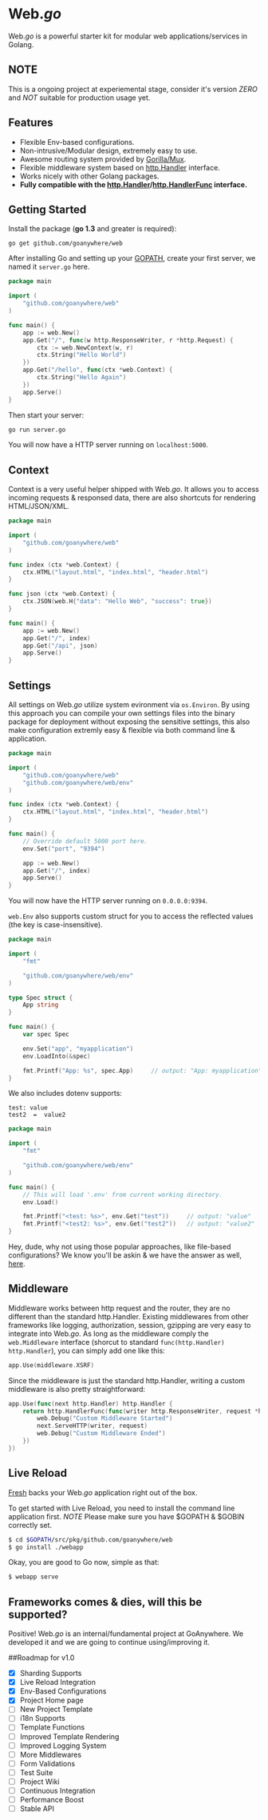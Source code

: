 Web.*go*
======

Web.*go* is a powerful starter kit for modular web applications/services in Golang.


## NOTE

This is a ongoing project at experiemental stage, consider it's version *ZERO* and *NOT* suitable for production usage yet.


## Features
* Flexible Env-based configurations.
* Non-intrusive/Modular design, extremely easy to use.
* Awesome routing system provided by [Gorilla/Mux](http://www.gorillatoolkit.org/pkg/mux).
* Flexible middleware system based on [http.Handler](http://godoc.org/net/http#Handler) interface.
* Works nicely with other Golang packages.
* **Fully compatible with the [http.Handler](http://godoc.org/net/http#Handler)/[http.HandlerFunc](http://godoc.org/net/http#HandlerFunc) interface.**


## Getting Started

Install the package (**go 1.3** and greater is required):

~~~
go get github.com/goanywhere/web
~~~


After installing Go and setting up your [GOPATH](http://golang.org/doc/code.html#GOPATH), create your first server, we named it `server.go` here.

``` go
package main

import (
    "github.com/goanywhere/web"
)

func main() {
    app := web.New()
    app.Get("/", func(w http.ResponseWriter, r *http.Request) {
        ctx := web.NewContext(w, r)
        ctx.String("Hello World")
    })
    app.Get("/hello", func(ctx *web.Context) {
        ctx.String("Hello Again")
    })
    app.Serve()
}
```

Then start your server:
``` sh
go run server.go
```

You will now have a HTTP server running on `localhost:5000`.


## Context

Context is a very useful helper shipped with Web.*go*. It allows you to access incoming requests & responsed data, there are also shortcuts for rendering HTML/JSON/XML.


``` go
package main

import (
    "github.com/goanywhere/web"
)

func index (ctx *web.Context) {
    ctx.HTML("layout.html", "index.html", "header.html")
}

func json (ctx *web.Context) {
    ctx.JSON(web.H{"data": "Hello Web", "success": true})
}

func main() {
    app := web.New()
    app.Get("/", index)
    app.Get("/api", json)
    app.Serve()
}
```


## Settings

All settings on Web.*go* utilize system evironment via `os.Environ`. By using this approach you can compile your own settings files into the binary package for deployment without exposing the sensitive settings, this also make configuration extremly easy & flexible via both command line & application.

``` go
package main

import (
    "github.com/goanywhere/web"
    "github.com/goanywhere/web/env"
)

func index (ctx *web.Context) {
    ctx.HTML("layout.html", "index.html", "header.html")
}

func main() {
    // Override default 5000 port here.
    env.Set("port", "9394")

    app := web.New()
    app.Get("/", index)
    app.Serve()
}
```

You will now have the HTTP server running on `0.0.0.0:9394`.

`web.Env` also supports custom struct for you to access the reflected values (the key is case-insensitive).

``` go
package main

import (
    "fmt"

    "github.com/goanywhere/web/env"
)

type Spec struct {
    App string
}

func main() {
    var spec Spec

    env.Set("app", "myapplication")
    env.LoadInto(&spec)

    fmt.Printf("App: %s", spec.App)     // output: "App: myapplication"
}
```

We also includes dotenv supports:

``` text
test: value
test2  =  value2
```

``` go
package main

import (
    "fmt"

    "github.com/goanywhere/web/env"
)

func main() {
    // This will load '.env' from current working directory.
    env.Load()

    fmt.Printf("<test: %s>", env.Get("test"))     // output: "value"
    fmt.Printf("<test2: %s>", env.Get("test2"))   // output: "value2"
}
```


Hey, dude, why not using those popular approaches, like file-based configurations? We know you'll be askin & we have the answer as well, [here](//12factor.net/config).


## Middleware

Middleware works between http request and the router, they are no different than the standard http.Handler. Existing middlewares from other frameworks like logging, authorization, session, gzipping are very easy to integrate into Web.*go*. As long as the middleware comply the `web.Middleware` interface (shorcut to standard `func(http.Handler) http.Handler`), you can simply add one like this:

``` go
app.Use(middleware.XSRF)
```


Since the middleware is just the standard http.Handler, writing a custom middleware is also pretty straightforward:

``` go
app.Use(func(next http.Handler) http.Handler {
    return http.HandlerFunc(func(writer http.ResponseWriter, request *http.Request) {
        web.Debug("Custom Middleware Started")
        next.ServeHTTP(writer, request)
        web.Debug("Custom Middleware Ended")
    })
})
```

## Live Reload

[Fresh](https://github.com/pilu/fresh) backs your Web.*go* application right out of the box.

To get started with Live Reload, you need to install the command line application first.
*NOTE* Please make sure you have $GOPATH & $GOBIN correctly set.

``` sh
$ cd $GOPATH/src/pkg/github.com/goanywhere/web
$ go install ./webapp
```

Okay, you are good to Go now, simple as that:

``` sh
$ webapp serve
```



## Frameworks comes & dies, will this be supported?

Positive! Web.*go* is an internal/fundamental project at GoAnywhere. We developed it and we are going to continue using/improving it.


##Roadmap for v1.0


- [X] Sharding Supports
- [X] Live Reload Integration
- [X] Env-Based Configurations
- [X] Project Home page
- [ ] New Project Template
- [ ] i18n Supports
- [ ] Template Functions
- [ ] Improved Template Rendering
- [ ] Improved Logging System
- [ ] More Middlewares
- [ ] Form Validations
- [ ] Test Suite
- [ ] Project Wiki
- [ ] Continuous Integration
- [ ] Performance Boost
- [ ] Stable API
